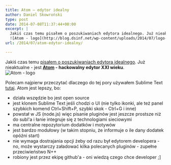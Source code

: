 ```yaml
---
title: Atom – edytor idealny
author: Daniel Skowroński
type: post
date: 2014-07-08T11:37:44+00:00
excerpt: |
  Jakiś czas temu pisałem o poszukiwaniach edytora idealnego. Już nieaktualne - jest <b><a href="https://atom.io/">Atom</a> - hackowalny edytor XXI wieku</b>.<br />
  ![Atom - logo](http://blog.dsinf.net/wp-content/uploads/2014/07/logo-b609c07fb6a8fe9a4ca5482b53f6c6c2.png)
url: /2014/07/atom-edytor-idealny/

---
```

Jakiś czas temu [pisałem o poszukiwaniach edytora idealnego][1]. Już nieaktualne - jest **[Atom][2] - hackowalny edytor XXI wieku**.  
![Atom - logo](http://blog.dsinf.net/wp-content/uploads/2014/07/logo-b609c07fb6a8fe9a4ca5482b53f6c6c2.png) 

Polecam najpierw przeczytać dlaczego do tej pory używałem Sublime Text [tutaj][3]. Atom jest lepszy, bo:

  * działa wszędzie bo jest open source
  * jest klonem Sublime Text jeśli chodzi o UI (nie tylko ikonki, ale też panel szybkich komend Ctrl+Shift+P, szybki skok - Ctrl+G i inne)
  * powstał w JS (node.js) więc pisanie pluginów jest jeszcze prostsze niż do subl'a i łanie integruje się z technologiami sieciowymi
  * ma centralne repozytorium dodatków i motywów
  * jest bardzo modułowy (w takim stopniu, że informuje o ile dany dodatek opóźni start)
  * nie wymaga dostrajania opcji żeby od razu był edytorem developera - no, może wystarczy załadować kilka polecanych pluginów - zupełne przeciwieństwo N++
  * robiony jest przez ekipę github'a - oni wiedzą czego chce developer ;]

 [1]: http://blog.dsinf.net/2014/01/edytor-uniwersalny
 [2]: https://atom.io/
 [3]: http://blog.dsinf.net/2014/01/edytor-uniwersalny/